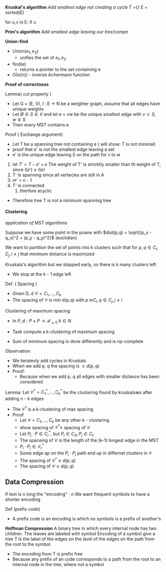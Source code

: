 
**Kruskal's algorithm**
*Add smallest edge not creating a cycle*
T ={}
E = sorted(E)

for u,v in E:
	if u


**Prim's algorithm**
*Add smallest edge leaving our tree/compn*


**Union-find**
- Union($e_1, e_2$)
	- unifies the set of $e_1, e_2$
- find(e)
	-  returns a pointer to the set containing e
- O($\alpha(n)$) - inverse Achermann function


**Proof of correctness**

Lemma( cut property )
- Let G = (E, V), $l$ : E -> N be a weighter graph, assume that all edges have unique weights
- Let $Ø \in S \in V$ and let e = vw be the unique smallest edge with $v \subset S$, $w \not\subset S$
- Then every MST contains e

Proof ( Exchange argument) 
- Let T be a spanning tree not containing e ( will show: T is not minimal)
- proof that e' is not the smallest edge leaving a set
- e' is the unique edge leaving S on the path for v to w
1. let $T' = T - e' +e$ The weight of T' is stricktly smaller than th weight of T, since $l(e') \ge l(e)$
2.  T' is spanning  since all vertecies are still in A
3. m' = n - 1
4. T' is connected
	1. therfore acyclic
- Therefore tree T is not a minimum spanning tree

#### Clustering
*application of MST algorithms*

Suppose we have some point in the poane with $dist(p,q) = \sqrt{(p_x - q_x)^2 + (p_y - q_y)^2}$  (euclidian)

We want to partition the set of points into k clusters such that for $p,q \in C_i, C_j, i\not = j$  that minimum distance is maximized

Kruskals's algorithm but we stopped early, so there is k many clusters left
- We stop at the k - 1 edge left

Def. ( Spacing )
- Given D, d $\mathcal{C} = C_1, ... , C_k$  
- The spacing of $\mathcal{C}$  is min d(p,q) with $p \ in C_i, q \in C_j, j \not = i$ 

Clustering of maximum spacing
- In $P, d: P \times P \rightarrow \mathcal{R_{\geq 0}}$ $k \in N$
- Task compute a k-clustering of maximum spacing

- Sum of minimum spacing is done differently and is np-complete

Observation
- We iteratevly add cycles in Kruskals
- When we add p, q the spacing is $\geq d (p, q)$
- Proof:
	- Because when we add p, q all edges with smaller distance has been considered 

Lemma: Let $\mathcal{C}^* = C_1^*, ..., C_k^*$ be the clustering found by kruskalsæs after adding n - k edges
- The $\mathcal{C}^*$ is a k-clustering of max spacing
- Proof
	- Let $\mathcal{C} = C_1, ..., C_k$ be any other k - clustering 
	- show spacing of $\mathcal{C}^* \geq$ spacing of $\mathcal{C}$
	- Let $P_j \cdot P \in C_r^*$, but $P_i \in C_S, P_j \in C_t$
	- The spaceing of $\mathcal{C}$ is the length of the (k-1) longest edge in the MST
	- $P_i \cdot P_j \in \mathcal{C}_r^*$
	- Some edge qp on the $P_i \cdot P_j$ path end up in differnet clusters in $\mathcal{C}$
	- The spacing of $\mathcal{C}^* \geq d(p,q)$
	- The spacing of $\mathcal{C} \leq d(p,q)$




## Data Compression

If text is n long the "encoding" $\cdot$ n
We want frequent symbols to have a shorter encoding

Def (prefix code)
- A prefix code is an encoding is which no symbols is a prefix of another's

**Hoffman Compression**
A binary tree in which every internal node has two children. The leaves are labeled with symbol
Encoding of a symbol give a tree T is the label  of the edges on the lavel of the edges on the path from the root to the symbol.
- The encoding from T is prefix free
- Because any prefix of an code corresponds to a path from the root to an internal node in the tree, where not a symbol
